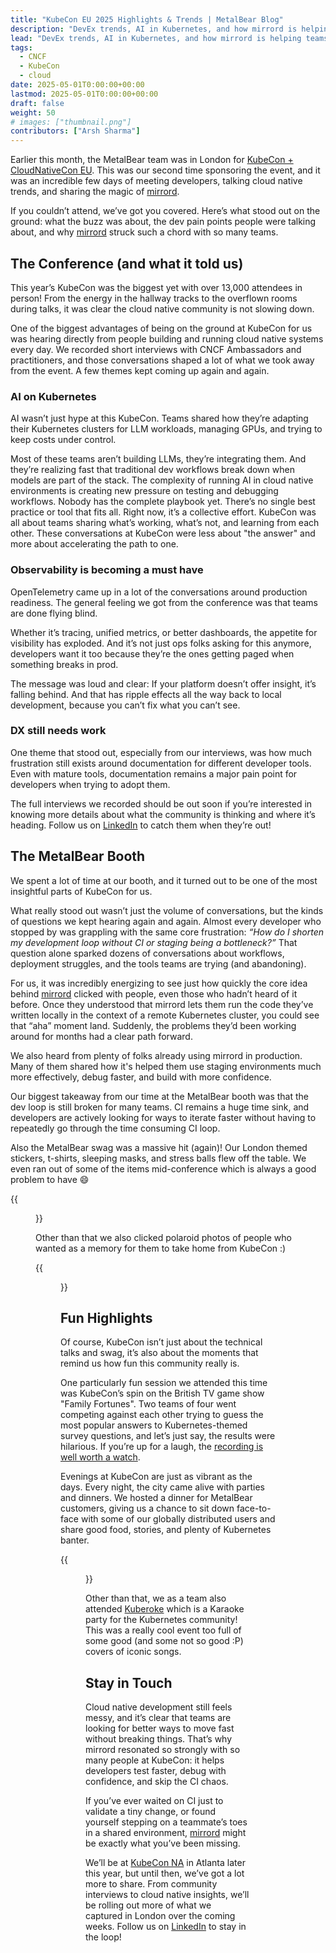 ```yaml
---
title: "KubeCon EU 2025 Highlights & Trends | MetalBear Blog"
description: "DevEx trends, AI in Kubernetes, and how mirrord is helping teams ship code faster and better. Full KubeCon EU 2025 recap from the MetalBear team"
lead: "DevEx trends, AI in Kubernetes, and how mirrord is helping teams ship code faster and better. Full KubeCon EU 2025 recap from the MetalBear team"
tags:
  - CNCF
  - KubeCon
  - cloud
date: 2025-05-01T0:00:00+00:00
lastmod: 2025-05-01T0:00:00+00:00
draft: false
weight: 50
# images: ["thumbnail.png"]
contributors: ["Arsh Sharma"]
---
```


Earlier this month, the MetalBear team was in London for [KubeCon + CloudNativeCon EU](https://events.linuxfoundation.org/kubecon-cloudnativecon-europe/). This was our second time sponsoring the event, and it was an incredible few days of meeting developers, talking cloud native trends, and sharing the magic of [mirrord](https://metalbear.co/mirrord/?utm_source=blog&utm_medium=blog&utm_campaign=kubecon_london_blog).

If you couldn’t attend, we’ve got you covered. Here’s what stood out on the ground: what the buzz was about, the dev pain points people were talking about, and why [mirrord](https://metalbear.co/mirrord/product/?utm_source=blog&utm_medium=blog&utm_campaign=kubecon_london_blog) struck such a chord with so many teams.

## The Conference (and what it told us)

This year’s KubeCon was the biggest yet with over 13,000 attendees in person! From the energy in the hallway tracks to the overflown rooms during talks, it was clear the cloud native community is not slowing down.

One of the biggest advantages of being on the ground at KubeCon for us was hearing directly from people building and running cloud native systems every day. We recorded short interviews with CNCF Ambassadors and practitioners, and those conversations shaped a lot of what we took away from the event. A few themes kept coming up again and again.

### AI on Kubernetes

AI wasn’t just hype at this KubeCon. Teams shared how they’re adapting their Kubernetes clusters for LLM workloads, managing GPUs, and trying to keep costs under control.

Most of these teams aren’t building LLMs, they’re integrating them. And they’re realizing fast that traditional dev workflows break down when models are part of the stack. The complexity of running AI in cloud native environments is creating new pressure on testing and debugging workflows. Nobody has the complete playbook yet. There’s no single best practice or tool that fits all. Right now, it’s a collective effort. KubeCon was all about teams sharing what’s working, what’s not, and learning from each other. These conversations at KubeCon were less about "the answer" and more about accelerating the path to one.

### Observability is becoming a must have

OpenTelemetry came up in a lot of the conversations around production readiness. The general feeling we got from the conference was that teams are done flying blind.

Whether it’s tracing, unified metrics, or better dashboards, the appetite for visibility has exploded. And it’s not just ops folks asking for this anymore, developers want it too because they’re the ones getting paged when something breaks in prod.

The message was loud and clear: If your platform doesn’t offer insight, it’s falling behind. And that has ripple effects all the way back to local development, because you can’t fix what you can’t see.

### DX still needs work

One theme that stood out, especially from our interviews, was how much frustration still exists around documentation for different developer tools. Even with mature tools, documentation remains a major pain point for developers when trying to adopt them.

The full interviews we recorded should be out soon if you’re interested in knowing more details about what the community is thinking and where it’s heading. Follow us on [LinkedIn](https://www.linkedin.com/company/metalbearco/) to catch them when they’re out!

## The MetalBear Booth

We spent a lot of time at our booth, and it turned out to be one of the most insightful parts of KubeCon for us. 

What really stood out wasn’t just the volume of conversations, but the kinds of questions we kept hearing again and again. Almost every developer who stopped by was grappling with the same core frustration: *“How do I shorten my development loop without CI or staging being a bottleneck?”* That question alone sparked dozens of conversations about workflows, deployment struggles, and the tools teams are trying (and abandoning).

For us, it was incredibly energizing to see just how quickly the core idea behind [mirrord](https://metalbear.co/mirrord/?utm_source=blog&utm_medium=blog&utm_campaign=kubecon_london_blog) clicked with people, even those who hadn’t heard of it before. Once they understood that mirrord lets them run the code they’ve written locally in the context of a remote Kubernetes cluster, you could see that “aha” moment land. Suddenly, the problems they’d been working around for months had a clear path forward.

We also heard from plenty of folks already using mirrord in production. Many of them shared how it's helped them use staging environments much more effectively, debug faster, and build with more confidence. 

Our biggest takeaway from our time at the MetalBear booth was that the dev loop is still broken for many teams. CI remains a huge time sink, and developers are actively looking for ways to iterate faster without having to repeatedly go through the time consuming CI loop.

Also the MetalBear swag was a massive hit (again)! Our London themed stickers, t-shirts, sleeping masks, and stress balls flew off the table. We even ran out of some of the items mid-conference which is always a good problem to have 😄

{{<figure src="stickers-mirrord.jpg" alt="MetalBear stickers at KubeCon" height="100%" width="100%">}}


<!-- ![MetalBear stickers at KubeCon](./stickers-mirrord.jpg) -->

Other than that we also clicked polaroid photos of people who wanted as a memory for them to take home from KubeCon :)

{{<figure src="priase-for-swag.png" alt="Praise for MetalBear swag" height="100%" width="100%">}}

<!-- ![Praise for MetalBear swag](./priase-for-swag.png) -->

## Fun Highlights

Of course, KubeCon isn’t just about the technical talks and swag, it’s also about the moments that remind us how fun this community really is.

One particularly fun session we attended this time was KubeCon’s spin on the British TV game show "Family Fortunes". Two teams of four went competing against each other trying to guess the most popular answers to Kubernetes-themed survey questions, and let’s just say, the results were hilarious. If you’re up for a laugh, the [recording is well worth a watch](https://www.youtube.com/watch?v=2-fSMpCSYnw).

Evenings at KubeCon are just as vibrant as the days. Every night, the city came alive with parties and dinners. We hosted a dinner for MetalBear customers, giving us a chance to sit down face-to-face with some of our globally distributed users and share good food, stories, and plenty of Kubernetes banter.

{{<figure src="dinner.jpg" alt="MetalBear dinner" height="100%" width="100%">}}

<!-- ![dinner](./dinner.jpg) -->

Other than that, we as a team also attended [Kuberoke](https://kuberoke.love/) which is a Karaoke party for the Kubernetes community! This was a really cool event too full of some good (and some not so good :P) covers of iconic songs.

## Stay in Touch

Cloud native development still feels messy, and it’s clear that teams are looking for better ways to move fast without breaking things. That’s why mirrord resonated so strongly with so many people at KubeCon: it helps developers test faster, debug with confidence, and skip the CI chaos.

If you’ve ever waited on CI just to validate a tiny change, or found yourself stepping on a teammate’s toes in a shared environment, [mirrord](https://metalbear.co/mirrord/?utm_source=blog&utm_medium=blog&utm_campaign=kubecon_london_blog) might be exactly what you’ve been missing.

We’ll be at [KubeCon NA](https://events.linuxfoundation.org/kubecon-cloudnativecon-north-america/) in Atlanta later this year, but until then, we’ve got a lot more to share. From community interviews to cloud native insights, we’ll be rolling out more of what we captured in London over the coming weeks. Follow us on [LinkedIn](https://www.linkedin.com/company/metalbearco/) to stay in the loop!
